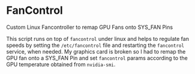 # FanControl
Custom Linux Fancontroller to remap GPU Fans onto SYS_FAN Pins

This script runs on top of `fancontrol` under linux and helps to regulate fan speeds by setting the `/etc/fancontrol` file and restarting the `fancontrol` service, when needed.
My graphics card is broken so I had to remap the GPU fan onto a SYS_FAN Pin and set `fancontrol` params according to the GPU temperature obtained from `nvidia-smi`.
